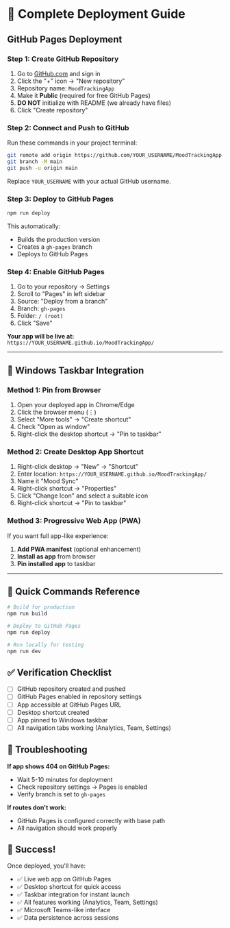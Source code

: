 # 🚀 Complete Deployment Guide

## GitHub Pages Deployment

### Step 1: Create GitHub Repository
1. Go to [GitHub.com](https://github.com) and sign in
2. Click the "+" icon → "New repository"
3. Repository name: `MoodTrackingApp`
4. Make it **Public** (required for free GitHub Pages)
5. **DO NOT** initialize with README (we already have files)
6. Click "Create repository"

### Step 2: Connect and Push to GitHub
Run these commands in your project terminal:

```bash
git remote add origin https://github.com/YOUR_USERNAME/MoodTrackingApp.git
git branch -M main
git push -u origin main
```

Replace `YOUR_USERNAME` with your actual GitHub username.

### Step 3: Deploy to GitHub Pages
```bash
npm run deploy
```

This automatically:
- Builds the production version
- Creates a `gh-pages` branch
- Deploys to GitHub Pages

### Step 4: Enable GitHub Pages
1. Go to your repository → Settings
2. Scroll to "Pages" in left sidebar
3. Source: "Deploy from a branch"
4. Branch: `gh-pages`
5. Folder: `/ (root)`
6. Click "Save"

**Your app will be live at:** `https://YOUR_USERNAME.github.io/MoodTrackingApp/`

---

## 📌 Windows Taskbar Integration

### Method 1: Pin from Browser
1. Open your deployed app in Chrome/Edge
2. Click the browser menu (⋮)
3. Select "More tools" → "Create shortcut"
4. Check "Open as window"
5. Right-click the desktop shortcut → "Pin to taskbar"

### Method 2: Create Desktop App Shortcut
1. Right-click desktop → "New" → "Shortcut"
2. Enter location: `https://YOUR_USERNAME.github.io/MoodTrackingApp/`
3. Name it "Mood Sync"
4. Right-click shortcut → "Properties"
5. Click "Change Icon" and select a suitable icon
6. Right-click shortcut → "Pin to taskbar"

### Method 3: Progressive Web App (PWA)
If you want full app-like experience:

1. **Add PWA manifest** (optional enhancement)
2. **Install as app** from browser
3. **Pin installed app** to taskbar

---

## 🎯 Quick Commands Reference

```bash
# Build for production
npm run build

# Deploy to GitHub Pages
npm run deploy

# Run locally for testing
npm run dev
```

## ✅ Verification Checklist

- [ ] GitHub repository created and pushed
- [ ] GitHub Pages enabled in repository settings
- [ ] App accessible at GitHub Pages URL
- [ ] Desktop shortcut created
- [ ] App pinned to Windows taskbar
- [ ] All navigation tabs working (Analytics, Team, Settings)

## 🔧 Troubleshooting

**If app shows 404 on GitHub Pages:**
- Wait 5-10 minutes for deployment
- Check repository settings → Pages is enabled
- Verify branch is set to `gh-pages`

**If routes don't work:**
- GitHub Pages is configured correctly with base path
- All navigation should work properly

## 🎉 Success!

Once deployed, you'll have:
- ✅ Live web app on GitHub Pages
- ✅ Desktop shortcut for quick access  
- ✅ Taskbar integration for instant launch
- ✅ All features working (Analytics, Team, Settings)
- ✅ Microsoft Teams-like interface
- ✅ Data persistence across sessions